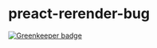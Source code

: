 # preact-rerender-bug

[![Greenkeeper badge](https://badges.greenkeeper.io/KnisterPeter/preact-rerender-bug.svg)](https://greenkeeper.io/)
